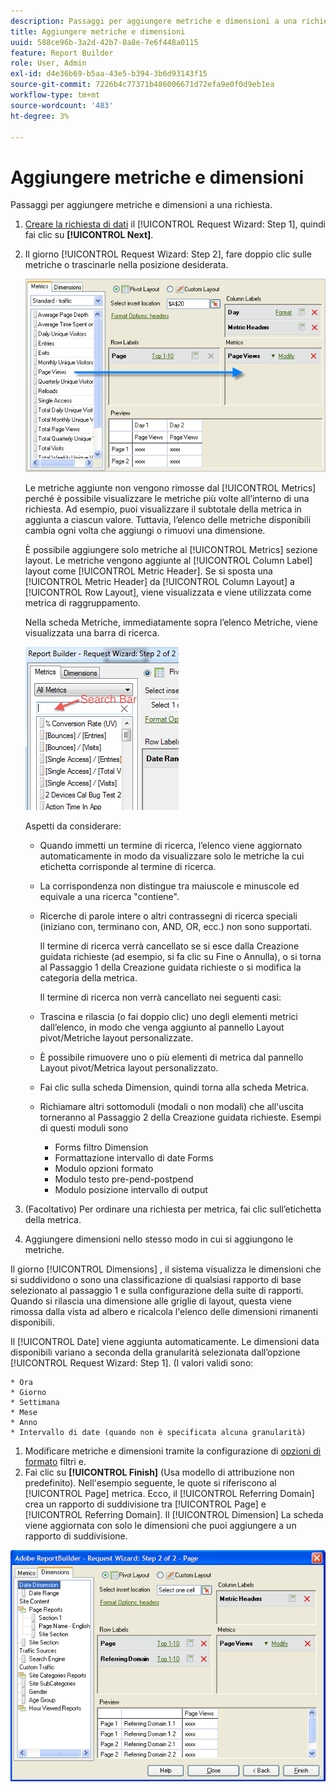 ```yaml
---
description: Passaggi per aggiungere metriche e dimensioni a una richiesta.
title: Aggiungere metriche e dimensioni
uuid: 588ce96b-3a2d-42b7-8a8e-7e6f448a0115
feature: Report Builder
role: User, Admin
exl-id: d4e36b69-b5aa-43e5-b394-3b6d93143f15
source-git-commit: 7226b4c77371b486006671d72efa9e0f0d9eb1ea
workflow-type: tm+mt
source-wordcount: '483'
ht-degree: 3%

---
```


# Aggiungere metriche e dimensioni

Passaggi per aggiungere metriche e dimensioni a una richiesta.

1. [Creare la richiesta di dati](/help/analyze/report-builder/data-requests/data-requests.md) il [!UICONTROL Request Wizard: Step 1], quindi fai clic su **[!UICONTROL Next]**.
1. Il giorno [!UICONTROL Request Wizard: Step 2], fare doppio clic sulle metriche o trascinarle nella posizione desiderata.

   ![Informazioni sul passaggio](assets/adding_metrics.png)

   Le metriche aggiunte non vengono rimosse dal [!UICONTROL Metrics] perché è possibile visualizzare le metriche più volte all’interno di una richiesta. Ad esempio, puoi visualizzare il subtotale della metrica in aggiunta a ciascun valore. Tuttavia, l’elenco delle metriche disponibili cambia ogni volta che aggiungi o rimuovi una dimensione.

   È possibile aggiungere solo metriche al [!UICONTROL Metrics] sezione layout. Le metriche vengono aggiunte al [!UICONTROL Column Label] layout come [!UICONTROL Metric Header]. Se si sposta una [!UICONTROL Metric Header] da [!UICONTROL Column Layout] a [!UICONTROL Row Layout], viene visualizzata e viene utilizzata come metrica di raggruppamento.

   Nella scheda Metriche, immediatamente sopra l’elenco Metriche, viene visualizzata una barra di ricerca.

   ![](assets/search_bar_metric.png)

   Aspetti da considerare:

   * Quando immetti un termine di ricerca, l’elenco viene aggiornato automaticamente in modo da visualizzare solo le metriche la cui etichetta corrisponde al termine di ricerca.
   * La corrispondenza non distingue tra maiuscole e minuscole ed equivale a una ricerca &quot;contiene&quot;.
   * Ricerche di parole intere o altri contrassegni di ricerca speciali (iniziano con, terminano con, AND, OR, ecc.) non sono supportati.

      Il termine di ricerca verrà cancellato se si esce dalla Creazione guidata richieste (ad esempio, si fa clic su Fine o Annulla), o si torna al Passaggio 1 della Creazione guidata richieste o si modifica la categoria della metrica.

      Il termine di ricerca non verrà cancellato nei seguenti casi:

   * Trascina e rilascia (o fai doppio clic) uno degli elementi metrici dall’elenco, in modo che venga aggiunto al pannello Layout pivot/Metriche layout personalizzate.
   * È possibile rimuovere uno o più elementi di metrica dal pannello Layout pivot/Metrica layout personalizzato.
   * Fai clic sulla scheda Dimension, quindi torna alla scheda Metrica.
   * Richiamare altri sottomoduli (modali o non modali) che all&#39;uscita torneranno al Passaggio 2 della Creazione guidata richieste. Esempi di questi moduli sono

      * Forms filtro Dimension
      * Formattazione intervallo di date Forms
      * Modulo opzioni formato
      * Modulo testo pre-pend-postpend
      * Modulo posizione intervallo di output

1. (Facoltativo) Per ordinare una richiesta per metrica, fai clic sull’etichetta della metrica.
1. Aggiungere dimensioni nello stesso modo in cui si aggiungono le metriche.

Il giorno [!UICONTROL Dimensions] , il sistema visualizza le dimensioni che si suddividono o sono una classificazione di qualsiasi rapporto di base selezionato al passaggio 1 e sulla configurazione della suite di rapporti. Quando si rilascia una dimensione alle griglie di layout, questa viene rimossa dalla vista ad albero e ricalcola l&#39;elenco delle dimensioni rimanenti disponibili.

Il [!UICONTROL Date] viene aggiunta automaticamente. Le dimensioni data disponibili variano a seconda della granularità selezionata dall’opzione [!UICONTROL Request Wizard: Step 1]. (I valori validi sono:

    * Ora
    * Giorno
    * Settimana
    * Mese
    * Anno
    * Intervallo di date (quando non è specificata alcuna granularità)

1. Modificare metriche e dimensioni tramite la configurazione di [opzioni di formato](/help/analyze/report-builder/layout/t-format-display-headers.md) filtri e.
1. Fai clic su **[!UICONTROL Finish]** (Usa modello di attribuzione non predefinito).
Nell&#39;esempio seguente, le quote si riferiscono al [!UICONTROL Page] metrica. Ecco, il [!UICONTROL Referring Domain] crea un rapporto di suddivisione tra [!UICONTROL Page] e [!UICONTROL Referring Domain]. Il [!UICONTROL Dimension] La scheda viene aggiornata con solo le dimensioni che puoi aggiungere a un rapporto di suddivisione.

![](assets/page_pageview_02.png)
